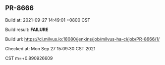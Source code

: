 <h2><a name="pr-8666" class="anchor" href="#pr-8666" rel="nofollow" aria-hidden="true"><span class="octicon octicon-link"></span></a>PR-8666</h2>

<p>Build at: 2021-09-27 14:49:01 +0800 CST</p>

<p>Build result: <strong>FAILURE</strong></p>

<p>Build url: <a href="https://ci.milvus.io:18080/jenkins/job/milvus-ha-ci/job/PR-8666/1/" rel="nofollow">https://ci.milvus.io:18080/jenkins/job/milvus-ha-ci/job/PR-8666/1/</a></p>

<p>Checked at: Mon Sep 27 15:09:30 CST 2021</p>
CST m=+0.890926609</p>
